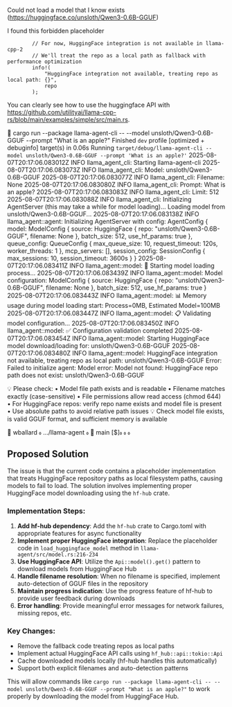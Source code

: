 Could not load a model that I know exists (https://huggingface.co/unsloth/Qwen3-0.6B-GGUF)

I found this forbidden placeholder 

```
        // For now, HuggingFace integration is not available in llama-cpp-2
        // We'll treat the repo as a local path as fallback with performance optimization
        info!(
            "HuggingFace integration not available, treating repo as local path: {}",
            repo
        );
```

You can clearly see how to use the huggingface API with https://github.com/utilityai/llama-cpp-rs/blob/main/examples/simple/src/main.rs.

 cargo run --package llama-agent-cli -- --model unsloth/Qwen3-0.6B-GGUF --prompt "What is an apple?"
    Finished `dev` profile [optimized + debuginfo] target(s) in 0.06s
     Running `target/debug/llama-agent-cli --model unsloth/Qwen3-0.6B-GGUF --prompt 'What is an apple?'`
2025-08-07T20:17:06.083012Z  INFO llama_agent_cli: Starting llama-agent-cli
2025-08-07T20:17:06.083073Z  INFO llama_agent_cli: Model: unsloth/Qwen3-0.6B-GGUF
2025-08-07T20:17:06.083077Z  INFO llama_agent_cli: Filename: None
2025-08-07T20:17:06.083080Z  INFO llama_agent_cli: Prompt: What is an apple?
2025-08-07T20:17:06.083083Z  INFO llama_agent_cli: Limit: 512
2025-08-07T20:17:06.083088Z  INFO llama_agent_cli: Initializing AgentServer (this may take a while for model loading)...
Loading model from unsloth/Qwen3-0.6B-GGUF...
2025-08-07T20:17:06.083138Z  INFO llama_agent::agent: Initializing AgentServer with config: AgentConfig { model: ModelConfig { source: HuggingFace { repo: "unsloth/Qwen3-0.6B-GGUF", filename: None }, batch_size: 512, use_hf_params: true }, queue_config: QueueConfig { max_queue_size: 10, request_timeout: 120s, worker_threads: 1 }, mcp_servers: [], session_config: SessionConfig { max_sessions: 10, session_timeout: 3600s } }
2025-08-07T20:17:06.083411Z  INFO llama_agent::model: 🚀 Starting model loading process...
2025-08-07T20:17:06.083439Z  INFO llama_agent::model: Model configuration: ModelConfig { source: HuggingFace { repo: "unsloth/Qwen3-0.6B-GGUF", filename: None }, batch_size: 512, use_hf_params: true }
2025-08-07T20:17:06.083443Z  INFO llama_agent::model: 📊 Memory usage during model loading start: Process=0MB, Estimated Model=100MB
2025-08-07T20:17:06.083447Z  INFO llama_agent::model: 📋 Validating model configuration...
2025-08-07T20:17:06.083450Z  INFO llama_agent::model: ✅ Configuration validation completed
2025-08-07T20:17:06.083454Z  INFO llama_agent::model: Starting HuggingFace model download/loading for: unsloth/Qwen3-0.6B-GGUF
2025-08-07T20:17:06.083480Z  INFO llama_agent::model: HuggingFace integration not available, treating repo as local path: unsloth/Qwen3-0.6B-GGUF
Error: Failed to initialize agent: Model error: Model not found: HuggingFace repo path does not exist: unsloth/Qwen3-0.6B-GGUF

💡 Please check:
• Model file path exists and is readable
• Filename matches exactly (case-sensitive)
• File permissions allow read access (chmod 644)
• For HuggingFace repos: verify repo name exists and model file is present
• Use absolute paths to avoid relative path issues
💡 Check model file exists, is valid GGUF format, and sufficient memory is available

 󰀵 wballard   …/llama-agent    main [$]  


## Proposed Solution

The issue is that the current code contains a placeholder implementation that treats HuggingFace repository paths as local filesystem paths, causing models to fail to load. The solution involves implementing proper HuggingFace model downloading using the `hf-hub` crate.

### Implementation Steps:

1. **Add hf-hub dependency**: Add the `hf-hub` crate to Cargo.toml with appropriate features for async functionality
2. **Implement proper HuggingFace integration**: Replace the placeholder code in `load_huggingface_model` method in `llama-agent/src/model.rs:216-234` 
3. **Use HuggingFace API**: Utilize the `Api::model().get()` pattern to download models from HuggingFace Hub
4. **Handle filename resolution**: When no filename is specified, implement auto-detection of GGUF files in the repository
5. **Maintain progress indication**: Use the progress feature of hf-hub to provide user feedback during downloads
6. **Error handling**: Provide meaningful error messages for network failures, missing repos, etc.

### Key Changes:
- Remove the fallback code treating repos as local paths
- Implement actual HuggingFace API calls using `hf_hub::api::tokio::Api`
- Cache downloaded models locally (hf-hub handles this automatically)
- Support both explicit filenames and auto-detection patterns

This will allow commands like `cargo run --package llama-agent-cli -- --model unsloth/Qwen3-0.6B-GGUF --prompt "What is an apple?"` to work properly by downloading the model from HuggingFace Hub.